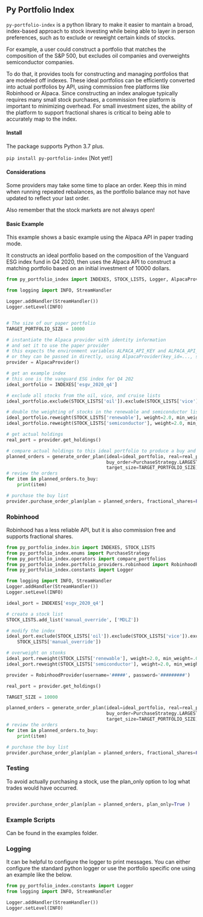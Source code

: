 ## Py Portfolio Index

`py-portfolio-index` is a python library to make it easier to mantain a broad, index-based approach to stock investing while being able to layer in person preferences, such as to exclude or reweight certain kinds of stocks.

 For example, a user could construct a portfolio that matches the composition of the S&P 500, but excludes oil companies and overweights semiconductor companies.

To do that, it provides tools for constructing and managing portfolios that are modeled off indexes. These ideal
portfolios can be efficiently converted into actual portfolios by API, using commission free platforms like Robinhood or Alpaca. Since constructing an index analogue typically requires many small stock purchases, a
commission free platform is important to minimizing overhead. For small investment sizes, the ability of the platform to support fractional shares is critical to being able to accurately map to the index.

#### Install

The package supports Python 3.7 plus.

`pip install py-portfolio-index` [Not yet!]

#### Considerations

Some providers may take some time to place an order. Keep this in mind when running repeated rebalances, as the
portfolio balance may not have updated to reflect your last order.

Also remember that the stock markets are not always open!

#### Basic Example

This example shows a basic example using the Alpaca API in paper trading mode.

It constructs an ideal portfolio based on the composition of the Vanguard ESG index fund in Q4 2020, then uses the
Alpaca API to construct a matching portfolio based on an initial investment of 10000 dollars.



```python
from py_portfolio_index import INDEXES, STOCK_LISTS, Logger, AlpacaProvider, PurchaseStrategy, generate_order_plan

from logging import INFO, StreamHandler

Logger.addHandler(StreamHandler())
Logger.setLevel(INFO)


# The size of our paper portfolio
TARGET_PORTFOLIO_SIZE = 10000

# instantiate the Alpaca provider with identity information
# and set it to use the paper provider
# this expects the environment variables ALPACA_API_KEY and ALPACA_API_SECRET to be set,
# or they can be passed in directly, using AlpacaProvider(key_id=..., secret_key=...)
provider = AlpacaProvider()

# get an example index 
# this one is the vanguard ESG index for Q4 202
ideal_portfolio = INDEXES['esgv_2020_q4']

# exclude all stocks from the oil, vice, and cruise lists
ideal_portfolio.exclude(STOCK_LISTS['oil']).exclude(STOCK_LISTS['vice']).exclude(STOCK_LISTS['cruises'])

# double the weighting of stocks in the renewable and semiconductor lists, and set them to a minimum weight of .1%
ideal_portfolio.reweight(STOCK_LISTS['renewable'], weight=2.0, min_weight=.001)
ideal_portfolio.reweight(STOCK_LISTS['semiconductor'], weight=2.0, min_weight=.001)

# get actual holdings
real_port = provider.get_holdings()

# compare actual holdings to this ideal portfolio to produce a buy and sell list
planned_orders = generate_order_plan(ideal=ideal_portfolio, real=real_port,
                                     buy_order=PurchaseStrategy.LARGEST_DIFF_FIRST,
                                     target_size=TARGET_PORTFOLIO_SIZE)
# review the orders
for item in planned_orders.to_buy:
    print(item)

# purchase the buy list
provider.purchase_order_plan(plan = planned_orders, fractional_shares=False, skip_errored_stocks=False)
```

### Robinhood

Robinhood has a less reliable API, but it is also commission free and supports fractional shares.


```python
from py_portfolio_index.bin import INDEXES, STOCK_LISTS
from py_portfolio_index.enums import PurchaseStrategy
from py_portfolio_index.operators import compare_portfolios
from py_portfolio_index.portfolio_providers.robinhood import RobinhoodProvider
from py_portfolio_index.constants import Logger

from logging import INFO, StreamHandler
Logger.addHandler(StreamHandler())
Logger.setLevel(INFO)

ideal_port = INDEXES['esgv_2020_q4']

# create a stock list
STOCK_LISTS.add_list('manual_override', ['MDLZ'])

# modify the index
ideal_port.exclude(STOCK_LISTS['oil']).exclude(STOCK_LISTS['vice']).exclude(STOCK_LISTS['cruises']).exclude(
    STOCK_LISTS['manual_override'])

# overweight on stonks
ideal_port.reweight(STOCK_LISTS['renewable'], weight=2.0, min_weight=.001)
ideal_port.reweight(STOCK_LISTS['semiconductor'], weight=2.0, min_weight=.001)

provider = RobinhoodProvider(username='#####', password='#########')

real_port = provider.get_holdings()

TARGET_SIZE = 10000

planned_orders = generate_order_plan(ideal=ideal_portfolio, real=real_port,
                                     buy_order=PurchaseStrategy.LARGEST_DIFF_FIRST,
                                     target_size=TARGET_PORTFOLIO_SIZE)
# review the orders
for item in planned_orders.to_buy:
    print(item)

# purchase the buy list
provider.purchase_order_plan(plan = planned_orders, fractional_shares=False, skip_errored_stocks=False)

```

### Testing

To avoid actually purchasing a stock, use the plan_only option to log what trades would have occurred.

```python

provider.purchase_order_plan(plan = planned_orders, plan_only=True )

```

### Example Scripts

Can be found in the examples folder.

### Logging

It can be helpful to configure the logger to print messages. You can either configure the standard python logger or use the portfolio specific one using an example like the below.

```python
from py_portfolio_index.constants import Logger
from logging import INFO, StreamHandler

Logger.addHandler(StreamHandler())
Logger.setLevel(INFO)

```



